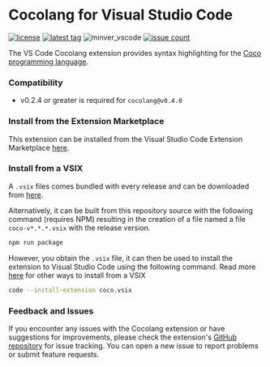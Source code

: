 # Cocolang for Visual Studio Code

[latestrelease]: https://github.com/sarvalabs/vscode-coco/releases/latest
[issueslink]: https://github.com/sarvalabs/vscode-coco/issues
[marketplace]: https://marketplace.visualstudio.com/items?itemName=sarvalabs.cocolang

[![license](https://img.shields.io/badge/license-MIT-informational?style=for-the-badge)](./LICENSE)
[![latest tag](https://img.shields.io/github/v/tag/sarvalabs/vscode-coco?color=blue&label=latest%20tag&sort=semver&style=for-the-badge)][latestrelease]
![minver_vscode](https://img.shields.io/badge/vs_code-^v0.1.59-informational?style=for-the-badge&color=purple)
[![issue count](https://img.shields.io/github/issues/sarvalabs/vscode-coco?style=for-the-badge&color=yellow)][issueslink]

The VS Code Cocolang extension provides syntax highlighting for the [Coco programming language](http://cocolang.dev).

### Compatibility 
- v0.2.4 or greater is required for `cocolang@v0.4.0`

### Install from the Extension Marketplace
This extension can be installed from the Visual Studio Code Extension Marketplace [here][marketplace].

### Install from a VSIX
A `.vsix` files comes bundled with every release and can be downloaded from [here][latestrelease].  

Alternatively, it can be built from this repository source with the following command (requires NPM) 
resulting in the creation of a file named a file `coco-v*.*.*.vsix` with the release version.
```bash
npm run package
```

However, you obtain the `.vsix` file, it can then be used to install the extension to Visual Studio
Code using the following command. Read more [here](https://code.visualstudio.com/docs/editor/extension-marketplace#_install-from-a-vsix) 
for other ways to install from a VSIX 
```bash
code --install-extension coco.vsix
```


### Feedback and Issues
If you encounter any issues with the Cocolang extension or have suggestions for improvements, please 
check the extension's [GitHub repository](https://github.com/sarvalabs/vscode-coco) for issue tracking.
You can open a new issue to report problems or submit feature requests.

